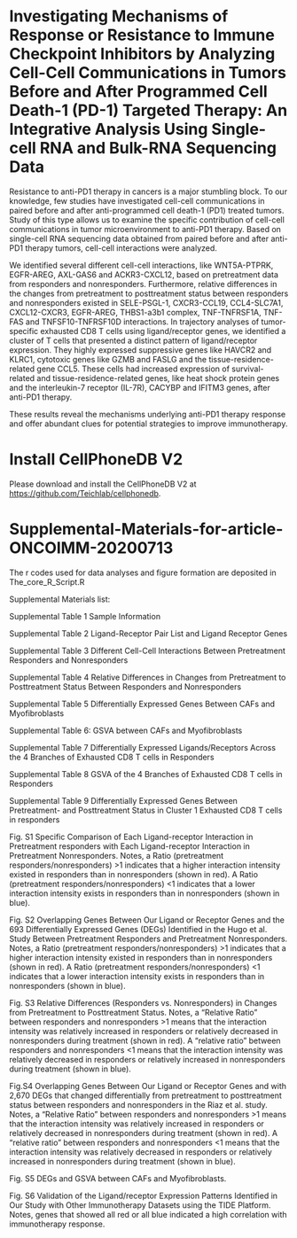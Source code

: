 #  Investigating Mechanisms of Response or Resistance to Immune Checkpoint Inhibitors by Analyzing Cell-Cell Communications in Tumors Before and After Programmed Cell Death-1 (PD-1) Targeted Therapy: An Integrative Analysis Using Single-cell RNA and Bulk-RNA Sequencing Data

Resistance to anti-PD1 therapy in cancers is a major stumbling block. To our knowledge, few studies have investigated cell-cell communications in paired before and after anti-programmed cell death-1 (PD1) treated tumors. Study of this type allows us to examine the specific contribution of cell-cell communications in tumor microenvironment to anti-PD1 therapy. Based on single-cell RNA sequencing data obtained from paired before and after anti-PD1 therapy tumors, cell-cell interactions were analyzed. 

We identified several different cell-cell interactions, like WNT5A-PTPRK, EGFR-AREG, AXL-GAS6 and ACKR3-CXCL12, based on pretreatment data from responders and nonresponders. Furthermore, relative differences in the changes from pretreatment to posttreatment status between responders and nonresponders existed in SELE-PSGL-1, CXCR3-CCL19, CCL4-SLC7A1, CXCL12-CXCR3, EGFR-AREG, THBS1-a3b1 complex, TNF-TNFRSF1A, TNF-FAS and TNFSF10-TNFRSF10D interactions. In trajectory analyses of tumor-specific exhausted CD8 T cells using ligand/receptor genes, we identified a cluster of T cells that presented a distinct pattern of ligand/receptor expression. They highly expressed suppressive genes like HAVCR2 and KLRC1, cytotoxic genes like GZMB and FASLG and the tissue-residence-related gene CCL5. These cells had increased expression of survival-related and tissue-residence-related genes, like heat shock protein genes and the interleukin-7 receptor (IL-7R), CACYBP and IFITM3 genes, after anti-PD1 therapy.

These results reveal the mechanisms underlying anti-PD1 therapy response and offer abundant clues for potential strategies to improve immunotherapy.


# Install CellPhoneDB V2
Please download and install the CellPhoneDB V2 at https://github.com/Teichlab/cellphonedb.



# Supplemental-Materials-for-article-ONCOIMM-20200713
The r codes used for data analyses and figure formation are deposited in The_core_R_Script.R

Supplemental Materials list:

Supplemental Table 1 Sample Information

Supplemental Table 2 Ligand-Receptor Pair List and Ligand Receptor Genes

Supplemental Table 3 Different Cell-Cell Interactions Between Pretreatment Responders and Nonresponders

Supplemental Table 4 Relative Differences in Changes from Pretreatment to Posttreatment Status Between Responders and Nonresponders

Supplemental Table 5 Differentially Expressed Genes Between CAFs and Myofibroblasts	

Supplemental Table 6: GSVA between CAFs and Myofibroblasts

Supplemental Table 7 Differentially Expressed Ligands/Receptors Across the 4 Branches of Exhausted CD8 T cells in Responders

Supplemental Table 8 GSVA of the 4 Branches of Exhausted CD8 T cells in Responders

Supplemental Table 9 Differentially Expressed Genes Between Pretreatment- and Posttreatment Status in Cluster 1 Exhausted CD8 T cells in responders

Fig. S1 Specific Comparison of Each Ligand-receptor Interaction in Pretreatment responders with Each Ligand-receptor Interaction in Pretreatment Nonresponders. Notes, a Ratio (pretreatment responders/nonresponders) >1 indicates that a higher interaction intensity existed in responders than in nonresponders (shown in red). A Ratio (pretreatment responders/nonresponders) <1 indicates that a lower interaction intensity exists in responders than in nonresponders (shown in blue).

Fig. S2 Overlapping Genes Between Our Ligand or Receptor Genes and the 693 Differentially Expressed Genes (DEGs) Identified in the Hugo et al. Study Between Pretreatment Responders and Pretreatment Nonresponders. Notes, a Ratio (pretreatment responders/nonresponders) >1 indicates that a higher interaction intensity existed in responders than in nonresponders (shown in red). A Ratio (pretreatment responders/nonresponders) <1 indicates that a lower interaction intensity exists in responders than in nonresponders (shown in blue).

Fig. S3 Relative Differences (Responders vs. Nonresponders) in Changes from Pretreatment to Posttreatment Status. Notes, a “Relative Ratio” between responders and nonresponders >1 means that the interaction intensity was relatively increased in responders or relatively decreased in nonresponders during treatment (shown in red). A “relative ratio” between responders and nonresponders <1 means that the interaction intensity was relatively decreased in responders or relatively increased in nonresponders during treatment (shown in blue).

Fig.S4 Overlapping Genes Between Our Ligand or Receptor Genes and with 2,670 DEGs that changed differentially from pretreatment to posttreatment status between responders and nonresponders in the Riaz et al. study. Notes, a “Relative Ratio” between responders and nonresponders >1 means that the interaction intensity was relatively increased in responders or relatively decreased in nonresponders during treatment (shown in red). A “relative ratio” between responders and nonresponders <1 means that the interaction intensity was relatively decreased in responders or relatively increased in nonresponders during treatment (shown in blue).

Fig. S5 DEGs and GSVA between CAFs and Myofibroblasts.

Fig. S6 Validation of the Ligand/receptor Expression Patterns Identified in Our Study with Other Immunotherapy Datasets using the TIDE Platform. Notes, genes that showed all red or all blue indicated a high correlation with immunotherapy response.
